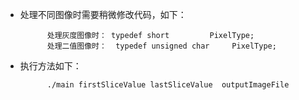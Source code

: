 + 处理不同图像时需要稍微修改代码，如下：

			处理灰度图像时： typedef short         PixelType;
			处理二值图像时：  typedef unsigned char     PixelType;

+ 执行方法如下：

			./main firstSliceValue lastSliceValue  outputImageFile

